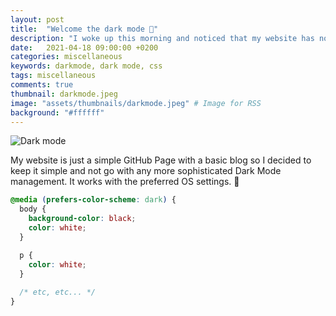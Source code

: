 ```yaml
---
layout: post
title:  "Welcome the dark mode 🎉"
description: "I woke up this morning and noticed that my website has no dark mode. I couldn't keep it as it is without fixing it with a simple CSS change. 😂"
date:   2021-04-18 09:00:00 +0200
categories: miscellaneous
keywords: darkmode, dark mode, css
tags: miscellaneous
comments: true
thumbnail: darkmode.jpeg
image: "assets/thumbnails/darkmode.jpeg" # Image for RSS
background: "#ffffff"
---
```


![Dark mode]({{site.url}}/assets/2021-04-18/darkmode.png)

My website is just a simple GitHub Page with a basic blog so I decided to keep it simple and not go with any more sophisticated Dark Mode management. It works with the preferred OS settings. 🙂

```css
@media (prefers-color-scheme: dark) {
  body {
    background-color: black;
    color: white;
  }

  p {
    color: white;
  }
  
  /* etc, etc... */
}
```

